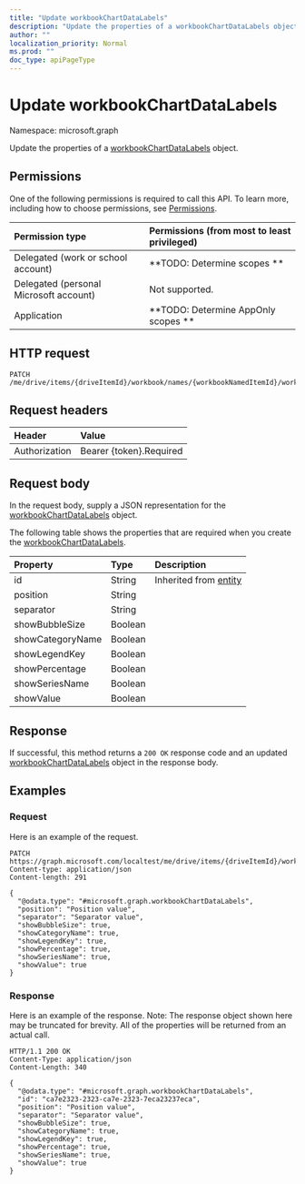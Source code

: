 ```yaml
---
title: "Update workbookChartDataLabels"
description: "Update the properties of a workbookChartDataLabels object."
author: ""
localization_priority: Normal
ms.prod: ""
doc_type: apiPageType
---
```


# Update workbookChartDataLabels

Namespace: microsoft.graph

Update the properties of a [workbookChartDataLabels](../resources/workbookchartdatalabels.md) object.

## Permissions
One of the following permissions is required to call this API. To learn more, including how to choose permissions, see [Permissions](/concepts/permissions-reference.md).

|Permission type|Permissions (from most to least privileged)|
|:---|:---|
|Delegated (work or school account)|**TODO: Determine scopes **|
|Delegated (personal Microsoft account)|Not supported.|
|Application|**TODO: Determine AppOnly scopes **|

## HTTP request
<!-- {
  "blockType": "ignored"
}
-->
``` http
PATCH /me/drive/items/{driveItemId}/workbook/names/{workbookNamedItemId}/worksheet/charts/{workbookChartId}/dataLabels
```

## Request headers
|Header|Value|
|:---|:---|
|Authorization|Bearer {token}.Required|

## Request body
In the request body, supply a JSON representation for the [workbookChartDataLabels](../resources/workbookchartdatalabels.md) object.

The following table shows the properties that are required when you create the [workbookChartDataLabels](../resources/workbookchartdatalabels.md).

|Property|Type|Description|
|:---|:---|:---|
|id|String| Inherited from [entity](../resources/entity.md)|
|position|String||
|separator|String||
|showBubbleSize|Boolean||
|showCategoryName|Boolean||
|showLegendKey|Boolean||
|showPercentage|Boolean||
|showSeriesName|Boolean||
|showValue|Boolean||



## Response
If successful, this method returns a `200 OK` response code and an updated [workbookChartDataLabels](../resources/workbookchartdatalabels.md) object in the response body.

## Examples

### Request
Here is an example of the request.
<!-- {
  "blockType": "request",
  "name": "update_workbookchartdatalabels"
}
-->
``` http
PATCH https://graph.microsoft.com/localtest/me/drive/items/{driveItemId}/workbook/names/{workbookNamedItemId}/worksheet/charts/{workbookChartId}/dataLabels
Content-type: application/json
Content-length: 291

{
  "@odata.type": "#microsoft.graph.workbookChartDataLabels",
  "position": "Position value",
  "separator": "Separator value",
  "showBubbleSize": true,
  "showCategoryName": true,
  "showLegendKey": true,
  "showPercentage": true,
  "showSeriesName": true,
  "showValue": true
}
```

### Response
Here is an example of the response. Note: The response object shown here may be truncated for brevity. All of the properties will be returned from an actual call.
<!-- {
  "blockType": "response",
  "truncated": true
}
-->
``` http
HTTP/1.1 200 OK
Content-Type: application/json
Content-Length: 340

{
  "@odata.type": "#microsoft.graph.workbookChartDataLabels",
  "id": "ca7e2323-2323-ca7e-2323-7eca23237eca",
  "position": "Position value",
  "separator": "Separator value",
  "showBubbleSize": true,
  "showCategoryName": true,
  "showLegendKey": true,
  "showPercentage": true,
  "showSeriesName": true,
  "showValue": true
}
```

